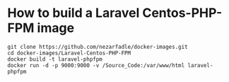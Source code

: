 # How to build a Laravel Centos-PHP-FPM image

```git clone https://github.com/nezarfadle/docker-images.git```   
```cd docker-images/Laravel-Centos-PHP-FPM```  
```docker build -t laravel-phpfpm```  
```docker run -d -p 9000:9000 -v /Source_Code:/var/www/html laravel-phpfpm```  